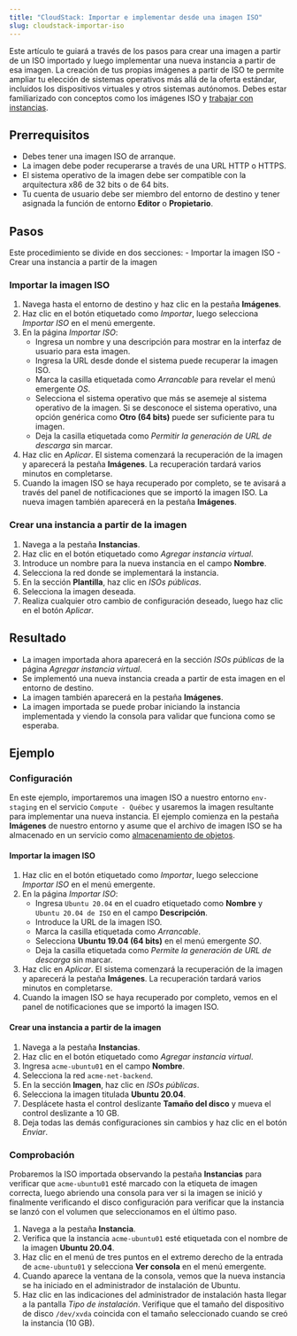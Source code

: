```yaml
---
title: "CloudStack: Importar e implementar desde una imagen ISO"
slug: cloudstack-importar-iso
---
```



Este artículo te guiará a través de los pasos para crear una imagen a partir de un ISO importado y luego implementar una nueva instancia a partir de esa imagen. La creación de tus propias imágenes a partir de ISO te permite ampliar tu elección de sistemas operativos más allá de la oferta estándar, incluidos los dispositivos virtuales y otros sistemas autónomos. Debes estar familiarizado con conceptos como los imágenes ISO y [trabajar con instancias](cloudstack-working-with-instances.md).

## Prerrequisitos
- Debes tener una imagen ISO de arranque.
- La imagen debe poder recuperarse a través de una URL HTTP o HTTPS.
- El sistema operativo de la imagen debe ser compatible con la arquitectura x86 de 32 bits o de 64 bits.
- Tu cuenta de usuario debe ser miembro del entorno de destino y tener asignada la función de entorno **Editor** o **Propietario**.

## Pasos

Este procedimiento se divide en dos secciones:
    - Importar la imagen ISO
    - Crear una instancia a partir de la imagen

### Importar la imagen ISO
1. Navega hasta el entorno de destino y haz clic en la pestaña **Imágenes**.
1. Haz clic en el botón etiquetado como *Importar*, luego selecciona *Importar ISO* en el menú emergente.
1. En la página *Importar ISO*:
    - Ingresa un nombre y una descripción para mostrar en la interfaz de usuario para esta imagen.
    - Ingresa la URL desde donde el sistema puede recuperar la imagen ISO.
    - Marca la casilla etiquetada como *Arrancable* para revelar el menú emergente *OS*.
    - Selecciona el sistema operativo que más se asemeje al sistema operativo de la imagen. Si se desconoce el sistema operativo, una opción genérica como **Otro (64 bits)** puede ser suficiente para tu imagen.
    - Deja la casilla etiquetada como *Permitir la generación de URL de descarga* sin marcar.
1. Haz clic en *Aplicar*. El sistema comenzará la recuperación de la imagen y aparecerá la pestaña **Imágenes**. La recuperación tardará varios minutos en completarse.
1. Cuando la imagen ISO se haya recuperado por completo, se te avisará a través del panel de notificaciones que se importó la imagen ISO. La nueva imagen también aparecerá en la pestaña **Imágenes**.

### Crear una instancia a partir de la imagen
1. Navega a la pestaña **Instancias**.
1. Haz clic en el botón etiquetado como *Agregar instancia virtual*.
1. Introduce un nombre para la nueva instancia en el campo **Nombre**.
1. Selecciona la red donde se implementará la instancia.
1. En la sección **Plantilla**, haz clic en *ISOs públicas*.
1. Selecciona la imagen deseada.
1. Realiza cualquier otro cambio de configuración deseado, luego haz clic en el botón *Aplicar*.

## Resultado
- La imagen importada ahora aparecerá en la sección *ISOs públicas* de la página *Agregar instancia virtual*.
- Se implementó una nueva instancia creada a partir de esta imagen en el entorno de destino.
- La imagen también aparecerá en la pestaña **Imágenes**.
- La imagen importada se puede probar iniciando la instancia implementada y viendo la consola para validar que funciona como se esperaba.

## Ejemplo

### Configuración

En este ejemplo, importaremos una imagen ISO a nuestro entorno `env-staging` en el servicio `Compute - Québec` y usaremos la imagen resultante para implementar una nueva instancia. El ejemplo comienza en la pestaña **Imágenes** de nuestro entorno y asume que el archivo de imagen ISO se ha almacenado en un servicio como [almacenamiento de objetos](../object-storage-service/what-is-object-storage.md).  

#### Importar la imagen ISO

1. Haz clic en el botón etiquetado como *Importar*, luego seleccione *Importar ISO* en el menú emergente.
1. En la página *Importar ISO*:
    - Ingresa `Ubuntu 20.04` en el cuadro etiquetado como **Nombre** y `Ubuntu 20.04 de ISO` en el campo **Descripción**.
    - Introduce la URL de la imagen ISO.
    - Marca la casilla etiquetada como *Arrancable*.
    - Selecciona **Ubuntu 19.04 (64 bits)** en el menú emergente *SO*.
    - Deja la casilla etiquetada como *Permite la generación de URL de descarga* sin marcar.
1. Haz clic en *Aplicar*. El sistema comenzará la recuperación de la imagen y aparecerá la pestaña **Imágenes**. La recuperación tardará varios minutos en completarse.
1. Cuando la imagen ISO se haya recuperado por completo, vemos en el panel de notificaciones que se importó la imagen ISO.

#### Crear una instancia a partir de la imagen

1. Navega a la pestaña **Instancias**.
1. Haz clic en el botón etiquetado como *Agregar instancia virtual*.
1. Ingresa `acme-ubuntu01` en el campo **Nombre**.
1. Selecciona la red `acme-net-backend`.
1. En la sección **Imagen**, haz clic en *ISOs públicas*.
1. Selecciona la imagen titulada **Ubuntu 20.04**.
1. Desplácete hasta el control deslizante **Tamaño del disco** y mueva el control deslizante a 10 GB.
1. Deja todas las demás configuraciones sin cambios y haz clic en el botón *Enviar*.

### Comprobación

Probaremos la ISO importada observando la pestaña **Instancias** para verificar que `acme-ubuntu01` esté marcado con la etiqueta de imagen correcta, luego abriendo una consola para ver si la imagen se inició y finalmente verificando el disco configuración para verificar que la instancia se lanzó con el volumen que seleccionamos en el último paso.

1. Navega a la pestaña **Instancia**.
1. Verifica que la instancia `acme-ubuntu01` esté etiquetada con el nombre de la imagen **Ubuntu 20.04**.
1. Haz clic en el menú de tres puntos en el extremo derecho de la entrada de `acme-ubuntu01` y selecciona **Ver consola** en el menú emergente.
1. Cuando aparece la ventana de la consola, vemos que la nueva instancia se ha iniciado en el administrador de instalación de Ubuntu.
1. Haz clic en las indicaciones del administrador de instalación hasta llegar a la pantalla *Tipo de instalación*. Verifique que el tamaño del dispositivo de disco `/dev/xvda` coincida con el tamaño seleccionado cuando se creó la instancia (10 GB).
